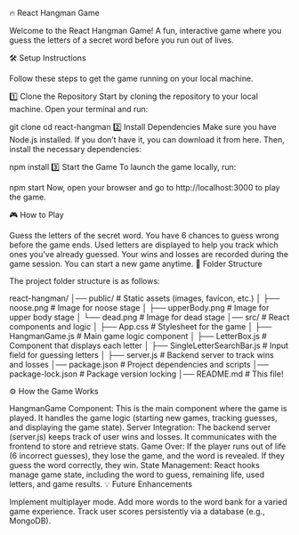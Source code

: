 🔥 React Hangman Game

Welcome to the React Hangman Game! A fun, interactive game where you guess the letters of a secret word before you run out of lives.

🛠 Setup Instructions

Follow these steps to get the game running on your local machine.

1️⃣ Clone the Repository
Start by cloning the repository to your local machine. Open your terminal and run:

git clone <your-repo-url>
cd react-hangman
2️⃣ Install Dependencies
Make sure you have Node.js installed. If you don’t have it, you can download it from here. Then, install the necessary dependencies:

npm install
3️⃣ Start the Game
To launch the game locally, run:

npm start
Now, open your browser and go to http://localhost:3000 to play the game.

🎮 How to Play

Guess the letters of the secret word.
You have 6 chances to guess wrong before the game ends.
Used letters are displayed to help you track which ones you've already guessed.
Your wins and losses are recorded during the game session.
You can start a new game anytime.
📝 Folder Structure

The project folder structure is as follows:

react-hangman/
│── public/                          # Static assets (images, favicon, etc.)
│   ├── noose.png                    # Image for noose stage
│   ├── upperBody.png                # Image for upper body stage
│   └── dead.png                     # Image for dead stage
│── src/                             # React components and logic
│   ├── App.css                      # Stylesheet for the game
│   ├── HangmanGame.js               # Main game logic component
│   ├── LetterBox.js                 # Component that displays each letter
│   ├── SingleLetterSearchBar.js     # Input field for guessing letters
│   ├── server.js                    # Backend server to track wins and losses
│── package.json                     # Project dependencies and scripts
│── package-lock.json                # Package version locking
│── README.md                        # This file!

⚙️ How the Game Works

HangmanGame Component: This is the main component where the game is played. It handles the game logic (starting new games, tracking guesses, and displaying the game state).
Server Integration: The backend server (server.js) keeps track of user wins and losses. It communicates with the frontend to store and retrieve stats.
Game Over: If the player runs out of life (6 incorrect guesses), they lose the game, and the word is revealed. If they guess the word correctly, they win.
State Management: React hooks manage game state, including the word to guess, remaining life, used letters, and game results.
💡 Future Enhancements

Implement multiplayer mode.
Add more words to the word bank for a varied game experience.
Track user scores persistently via a database (e.g., MongoDB).
